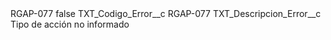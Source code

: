<?xml version="1.0" encoding="UTF-8"?>
<CustomMetadata xmlns="http://soap.sforce.com/2006/04/metadata" xmlns:xsi="http://www.w3.org/2001/XMLSchema-instance" xmlns:xsd="http://www.w3.org/2001/XMLSchema">
    <label>RGAP-077</label>
    <protected>false</protected>
    <values>
        <field>TXT_Codigo_Error__c</field>
        <value xsi:type="xsd:string">RGAP-077</value>
    </values>
    <values>
        <field>TXT_Descripcion_Error__c</field>
        <value xsi:type="xsd:string">Tipo de acción no informado</value>
    </values>
</CustomMetadata>
